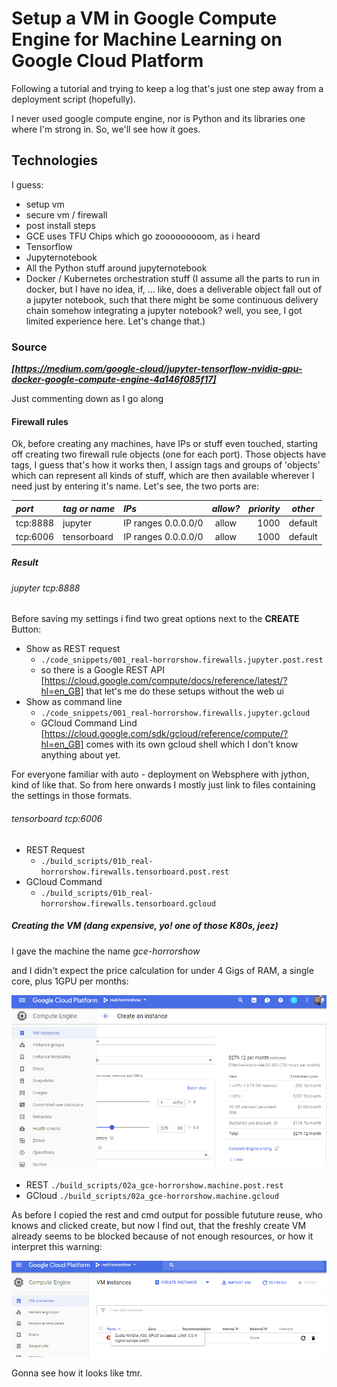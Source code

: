 # Setup a VM in Google Compute Engine for Machine Learning on Google Cloud Platform

Following a tutorial and trying to keep a log that's just one step away from a deployment script (hopefully).

I never used google compute engine, nor is Python and its libraries one where I'm strong in. So, we'll see how it goes.

## Technologies

I guess:

* setup vm
* secure vm / firewall
* post install steps
* GCE uses TFU Chips which go zooooooooom, as i heard
* Tensorflow
* Jupyternotebook
* All the Python stuff around jupyternotebook
* Docker / Kubernetes orchestration stuff (I assume all the parts to run in docker, but I have no idea, if, ... like, does a deliverable object fall out of a jupyter notebook, such that there might be some continuous delivery chain somehow integrating a jupyter notebook? well, you see, I got limited experience here. Let's change that.)

### Source

***[https://medium.com/google-cloud/jupyter-tensorflow-nvidia-gpu-docker-google-compute-engine-4a146f085f17]***

Just commenting down as I go along

#### Firewall rules

Ok, before creating any machines, have IPs or stuff even touched, starting off creating two firewall rule objects (one for each port).
Those objects have tags, I guess that's how it works then, I assign tags and groups of 'objects' which can represent all kinds of stuff,
which are then available wherever I need just by entering it's name. Let's see, the two ports are:

| *port* | *tag or name* | *IPs*                |*allow?*|*priority*|*other* |
|:-------- |:----------- |:-------------------- |:-----:| --------:| ------- |
| tcp:8888 | jupyter     | IP ranges 0.0.0.0/0  | allow | 1000     | default |
| tcp:6006 | tensorboard | IP ranges 0.0.0.0/0  | allow | 1000     | default |

##### Result

###### jupyter tcp:8888

Before saving my settings i find two great options next to the __CREATE__ Button:

* Show as REST request
  * `./code_snippets/001_real-horrorshow.firewalls.jupyter.post.rest` 
  * so there is a Google REST API [https://cloud.google.com/compute/docs/reference/latest/?hl=en_GB] that let's me do these setups without the web ui
* Show as command line
  * `./code_snippets/001_real-horrorshow.firewalls.jupyter.gcloud`
  * GCloud Command Lind [https://cloud.google.com/sdk/gcloud/reference/compute/?hl=en_GB] comes with its own gcloud shell which I don't know anything about yet.

For everyone familiar with auto - deployment on Websphere with jython, kind of like that. So from here onwards I mostly just link to files containing the settings in those formats.

###### tensorboard tcp:6006

* REST Request
  * `./build_scripts/01b_real-horrorshow.firewalls.tensorboard.post.rest`
* GCloud Command
  * `./build_scripts/01b_real-horrorshow.firewalls.tensorboard.gcloud`
  
##### Creating the VM (dang expensive, yo! one of those K80s, jeez)

I gave the machine the name *gce-horrorshow*

and I didn't expect the price calculation for under 4 Gigs of RAM, a single core, plus 1GPU per months:

![Screenshot VM Calculation with a result of around $300,- / month](./images/cost_of_cheapest_VM_with_1_GPU.png)

* REST `./build_scripts/02a_gce-horrorshow.machine.post.rest`
* GCloud `./build_scripts/02a_gce-horrorshow.machine.gcloud`

As before I copied the rest and cmd output for possible fututure reuse, who knows and clicked create, but now I find out, that the freshly create VM already seems to be blocked because of not enough resources, or how it interpret this warning:

![VM Quote Reached for GPU K80 in my region](./images/Quote_K80_GPUs_exceeded_limit_0.0.png)

Gonna see how it looks like tmr.
